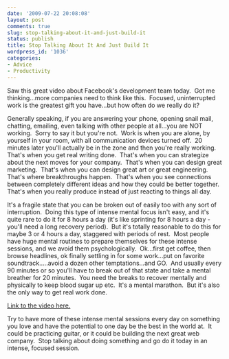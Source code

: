 ```yaml
---
date: '2009-07-22 20:08:08'
layout: post
comments: true
slug: stop-talking-about-it-and-just-build-it
status: publish
title: Stop Talking About It And Just Build It
wordpress_id: '1036'
categories:
- Advice
- Productivity
---
```


Saw this great video about Facebook's development team today.  Got me thinking...more companies need to think like this.  Focused, uninterrupted work is the greatest gift you have...but how often do we really do it?

Generally speaking, if you are answering your phone, opening snail mail, chatting, emailing, even talking with other people at all...you are NOT working.  Sorry to say it but you're not.  Work is when you are alone, by yourself in your room, with all communication devices turned off.  20 minutes later you'll actually be in the zone and then you're really working.  That's when you get real writing done.  That's when you can strategize about the next moves for your company.  That's when you can design great marketing.  That's when you can design great art or great engineering.  That's where breakthroughs happen.  That's when you see connections between completely different ideas and how they could be better together.  That's when you really produce instead of just reacting to things all day.

It's a fragile state that you can be broken out of easily too with any sort of interruption.  Doing this type of intense mental focus isn't easy, and it's quite rare to do it for 8 hours a day (it's like sprinting for 8 hours a day - you'll need a long recovery period).  But it's totally reasonable to do this for maybe 3 or 4 hours a day, staggered with periods of rest.  Most people have huge mental routines to prepare themselves for these intense sessions, and we avoid them psychologically.  Ok...first get coffee, then browse headlines, ok finally settling in for some work...put on favorite soundtrack.....avoid a dozen other temptations...and GO.  And usually every 90 minutes or so you'll have to break out of that state and take a mental breather for 20 minutes.  You need the breaks to recover mentally and physically to keep blood sugar up etc.  It's a mental marathon.  But it's also the only way to get real work done.

[Link to the video here.](http://www.facebook.com/video/video.php?v=238358730483&ref=nf)



Try to have more of these intense mental sessions every day on something you love and have the potential to one day be the best in the world at.  It could be practicing guitar, or it could be building the next great web company.  Stop talking about doing something and go do it today in an intense, focused session.
